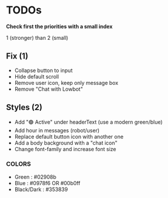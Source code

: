 # TODOs

**Check first the priorities with a small index**

1 (stronger) than 2 (small)

## Fix (1)
- Collapse button to input
- Hide default scroll
- Remove user icon, keep only message box
- Remove "Chat with Lowbot"

## Styles (2)
- Add "🟢 Active" under headerText (use a modern green/blue)
- Add hour in messages (robot/user)
- Replace default button icon with another one
- Add a body background with a "chat icon"
- Change font-family and increase font size

### COLORS
- Green :  #02908b
- Blue : #0978f6 OR #00b0ff
- Black/Dark : #353839

